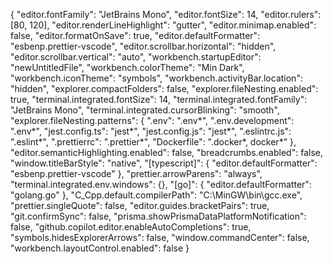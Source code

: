 {
  "editor.fontFamily": "JetBrains Mono",
  "editor.fontSize": 14,
  "editor.rulers": [80, 120],
  "editor.renderLineHighlight": "gutter",
  "editor.minimap.enabled": false,
  "editor.formatOnSave": true,
  "editor.defaultFormatter": "esbenp.prettier-vscode",
  "editor.scrollbar.horizontal": "hidden",
  "editor.scrollbar.vertical": "auto",
  "workbench.startupEditor": "newUntitledFile",
  "workbench.colorTheme": "Min Dark",
  "workbench.iconTheme": "symbols",
  "workbench.activityBar.location": "hidden",
  "explorer.compactFolders": false,
  "explorer.fileNesting.enabled": true,
  "terminal.integrated.fontSize": 14,
  "terminal.integrated.fontFamily": "JetBrains Mono",
  "terminal.integrated.cursorBlinking": "smooth",
  "explorer.fileNesting.patterns": {
    ".env": ".env*",
    ".env.development": ".env*",
    "jest.config.ts": "jest*",
    "jest.config.js": "jest*",
    ".eslintrc.js": ".eslint*",
    ".prettierrc": ".prettier*",
    "Dockerfile": ".docker*, docker*"
  },
  "editor.semanticHighlighting.enabled": false,
  "breadcrumbs.enabled": false,
  "window.titleBarStyle": "native",
  "[typescript]": {
    "editor.defaultFormatter": "esbenp.prettier-vscode"
  },
  "prettier.arrowParens": "always",
  "terminal.integrated.env.windows": {},
  "[go]": {
    "editor.defaultFormatter": "golang.go"
  },
  "C_Cpp.default.compilerPath": "C:\\MinGW\\bin\\gcc.exe",
  "prettier.singleQuote": false,
  "editor.guides.bracketPairs": true,
  "git.confirmSync": false,
  "prisma.showPrismaDataPlatformNotification": false,
  "github.copilot.editor.enableAutoCompletions": true,
  "symbols.hidesExplorerArrows": false,
  "window.commandCenter": false,
  "workbench.layoutControl.enabled": false
}
